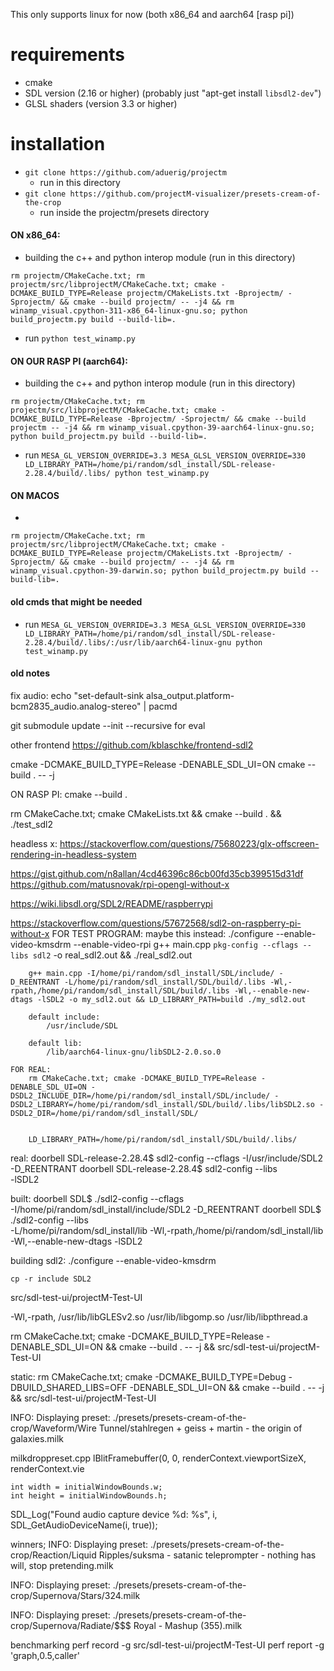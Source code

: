 This only supports linux for now (both x86_64 and aarch64 [rasp pi])

# requirements
* cmake
* SDL version (2.16 or higher) (probably just "apt-get install `libsdl2-dev`")
* GLSL shaders (version 3.3 or higher) 

# installation
* `git clone https://github.com/aduerig/projectm`
    * run in this directory
* `git clone https://github.com/projectM-visualizer/presets-cream-of-the-crop`
    * run inside the projectm/presets directory


#### ON x86_64:
* building the c++ and python interop module (run in this directory)
```
rm projectm/CMakeCache.txt; rm projectm/src/libprojectM/CMakeCache.txt; cmake -DCMAKE_BUILD_TYPE=Release projectm/CMakeLists.txt -Bprojectm/ -Sprojectm/ && cmake --build projectm/ -- -j4 && rm winamp_visual.cpython-311-x86_64-linux-gnu.so; python build_projectm.py build --build-lib=.
```
* run `python test_winamp.py`

#### ON OUR RASP PI (aarch64):
* building the c++ and python interop module (run in this directory)
```
rm projectm/CMakeCache.txt; rm projectm/src/libprojectM/CMakeCache.txt; cmake -DCMAKE_BUILD_TYPE=Release -Bprojectm/ -Sprojectm/ && cmake --build projectm -- -j4 && rm winamp_visual.cpython-39-aarch64-linux-gnu.so; python build_projectm.py build --build-lib=.
```

* run `MESA_GL_VERSION_OVERRIDE=3.3 MESA_GLSL_VERSION_OVERRIDE=330 LD_LIBRARY_PATH=/home/pi/random/sdl_install/SDL-release-2.28.4/build/.libs/ python test_winamp.py`


#### ON MACOS
*
```
rm projectm/CMakeCache.txt; rm projectm/src/libprojectM/CMakeCache.txt; cmake -DCMAKE_BUILD_TYPE=Release projectm/CMakeLists.txt -Bprojectm/ -Sprojectm/ && cmake --build projectm/ -- -j4 && rm winamp_visual.cpython-39-darwin.so; python build_projectm.py build --build-lib=.
```


#### old cmds that might be needed
* run `MESA_GL_VERSION_OVERRIDE=3.3 MESA_GLSL_VERSION_OVERRIDE=330 LD_LIBRARY_PATH=/home/pi/random/sdl_install/SDL-release-2.28.4/build/.libs/:/usr/lib/aarch64-linux-gnu python test_winamp.py`


#### old notes


fix audio:
    echo "set-default-sink alsa_output.platform-bcm2835_audio.analog-stereo" | pacmd



git submodule update --init --recursive
    for eval


other frontend
    https://github.com/kblaschke/frontend-sdl2



cmake -DCMAKE_BUILD_TYPE=Release -DENABLE_SDL_UI=ON
cmake --build . -- -j

ON RASP PI:
    cmake --build .



rm CMakeCache.txt; cmake CMakeLists.txt && cmake --build . && ./test_sdl2


headless x:
    https://stackoverflow.com/questions/75680223/glx-offscreen-rendering-in-headless-system


https://gist.github.com/n8allan/4cd46396c86cb00fd35cb399515d31df
https://github.com/matusnovak/rpi-opengl-without-x


https://wiki.libsdl.org/SDL2/README/raspberrypi


https://stackoverflow.com/questions/57672568/sdl2-on-raspberry-pi-without-x
    FOR TEST PROGRAM:
        maybe this instead: ./configure --enable-video-kmsdrm --enable-video-rpi
        g++ main.cpp `pkg-config --cflags --libs sdl2` -o real_sdl2.out && ./real_sdl2.out


        g++ main.cpp -I/home/pi/random/sdl_install/SDL/include/ -D_REENTRANT -L/home/pi/random/sdl_install/SDL/build/.libs -Wl,-rpath,/home/pi/random/sdl_install/SDL/build/.libs -Wl,--enable-new-dtags -lSDL2 -o my_sdl2.out && LD_LIBRARY_PATH=build ./my_sdl2.out

        default include:
            /usr/include/SDL

        default lib:
            /lib/aarch64-linux-gnu/libSDL2-2.0.so.0

    FOR REAL:
        rm CMakeCache.txt; cmake -DCMAKE_BUILD_TYPE=Release -DENABLE_SDL_UI=ON -DSDL2_INCLUDE_DIR=/home/pi/random/sdl_install/SDL/include/ -DSDL2_LIBRARY=/home/pi/random/sdl_install/SDL/build/.libs/libSDL2.so -DSDL2_DIR=/home/pi/random/sdl_install/SDL/


        LD_LIBRARY_PATH=/home/pi/random/sdl_install/SDL/build/.libs/ 
        





real:
    doorbell SDL-release-2.28.4$ sdl2-config --cflags
    -I/usr/include/SDL2 -D_REENTRANT
    doorbell SDL-release-2.28.4$ sdl2-config --libs  
    -lSDL2

built:
    doorbell SDL$ ./sdl2-config --cflags                           
    -I/home/pi/random/sdl_install/include/SDL2 -D_REENTRANT
    doorbell SDL$ ./sdl2-config --libs         
    -L/home/pi/random/sdl_install/lib -Wl,-rpath,/home/pi/random/sdl_install/lib -Wl,--enable-new-dtags -lSDL2


building sdl2:
    ./configure --enable-video-kmsdrm

    cp -r include SDL2



src/sdl-test-ui/projectM-Test-UI




-Wl,-rpath, /usr/lib/libGLESv2.so /usr/lib/libgomp.so /usr/lib/libpthread.a 



rm CMakeCache.txt; cmake -DCMAKE_BUILD_TYPE=Release -DENABLE_SDL_UI=ON && cmake --build . -- -j && src/sdl-test-ui/projectM-Test-UI

static:
    rm CMakeCache.txt; cmake -DCMAKE_BUILD_TYPE=Debug -DBUILD_SHARED_LIBS=OFF -DENABLE_SDL_UI=ON && cmake --build . -- -j && src/sdl-test-ui/projectM-Test-UI



INFO: Displaying preset: ./presets/presets-cream-of-the-crop/Waveform/Wire Tunnel/stahlregen + geiss + martin - the origin of galaxies.milk


milkdroppreset.cpp
lBlitFramebuffer(0, 0, renderContext.viewportSizeX, renderContext.vie

    int width = initialWindowBounds.w;
    int height = initialWindowBounds.h;

SDL_Log("Found audio capture device %d: %s", i, SDL_GetAudioDeviceName(i, true));


winners;
INFO: Displaying preset: ./presets/presets-cream-of-the-crop/Reaction/Liquid Ripples/suksma - satanic teleprompter - nothing has will, stop pretending.milk

INFO: Displaying preset: ./presets/presets-cream-of-the-crop/Supernova/Stars/324.milk

INFO: Displaying preset: ./presets/presets-cream-of-the-crop/Supernova/Radiate/$$$ Royal - Mashup (355).milk




benchmarking
perf record -g src/sdl-test-ui/projectM-Test-UI
perf report -g 'graph,0.5,caller'
